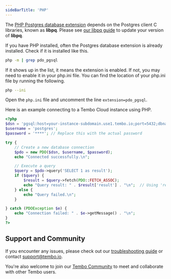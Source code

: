 ```yaml
---
sideBarTitle: 'PHP'
---
```


The [PHP Postgres database extension](https://www.php.net/manual/en/book.pgsql.php) depends on the Postgres client C libraries, known as **libpq**. Please see [our libpq guide](/docs/getting-started/quickstarts/libpq) to update your version of **libpq**.

If you have PHP installed, often the Postgres database extension is already installed. Check if it is installed like this.

```bash
php -m | grep pdo_pgsql
```

If it shows up in the list, it means the extension is enabled. If not, you may need to enable it in your php.ini file. You can find the location of your php.ini file by running the following.

```bash
php --ini
```

Open the `php.ini` file and uncomment the line `extension=pdo_pgsql`.

Here is an example connecting to a Tembo Cloud instance using PHP.

```php
<?php
$dsn = 'pgsql:host=your-instance-subdomain.use1.tembo.io;port=5432;dbname=postgres'; // Replace with your actual connection details
$username = 'postgres';
$password = '****'; // Replace this with the actual password

try {
    // Create a new database connection
    $pdo = new PDO($dsn, $username, $password);
    echo "Connected successfully.\n";

    // Execute a query
    $query = $pdo->query('SELECT 1 as result');
    if ($query) {
        $result = $query->fetch(PDO::FETCH_ASSOC);
        echo "Query result: " . $result['result'] . "\n";  // Using 'result' as the key
    } else {
        echo "Query failed.\n";
    }

} catch (PDOException $e) {
    echo "Connection failed: " . $e->getMessage() . "\n";
}
?>
```

## Support and Community

If you encounter any issues, please check out our [troubleshooting guide](/docs/product/cloud/troubleshooting) or contact [support@tembo.io](mailto:support@tembo.io).

You're also welcome to join our [Tembo Community](https://join.slack.com/t/tembocommunity/shared_invite/zt-23o25qt91-AnZoC1jhLMLubwia4GeNGw) to meet and collaborate with other Tembo users.
